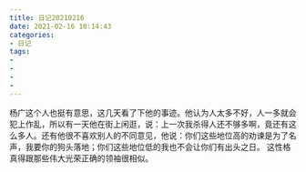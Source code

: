 ```yaml
---
title: 日记20210216
date: 2021-02-16 10:14:43
categories:
- 日记
tags:
- 
- 
- 
- 
---
```

杨广这个人也挺有意思，这几天看了下他的事迹。他认为人太多不好，人一多就会犯上作乱，所以有一天他在街上闲逛，说：上一次我杀得人还不够多啊，竟还有这么多人。还有他很不喜欢别人的不同意见，他说：你们这些地位高的劝谏是为了名声，我要你的狗头落地；你们这些地位低的我也不会让你们有出头之日。
这性格真得跟那些伟大光荣正确的领袖很相似。
